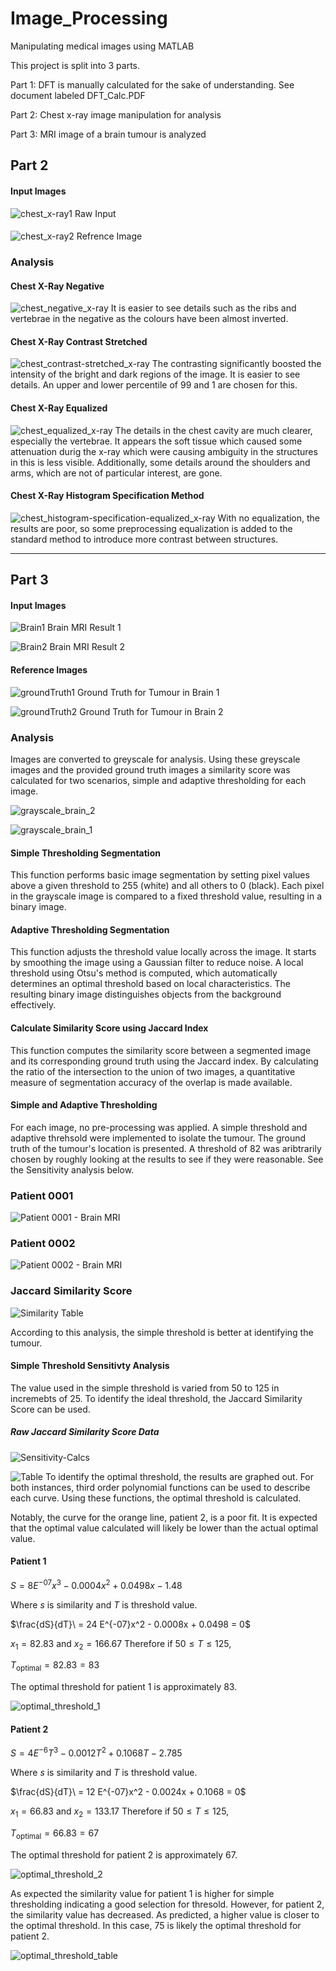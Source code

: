 # Image_Processing
Manipulating medical images using MATLAB

This project is split into 3 parts. 

Part 1: DFT is manually calculated for the sake of understanding. See document labeled DFT_Calc.PDF

Part 2: Chest x-ray image manipulation for analysis

Part 3: MRI image of a brain tumour is analyzed

## Part 2

#### Input Images
![chest_x-ray1](https://github.com/user-attachments/assets/aedda25c-49a9-48fe-b9f1-ba71ded6ef7e)
Raw Input

#### 
![chest_x-ray2](https://github.com/user-attachments/assets/04cd68d8-e2cf-45c2-87ac-1f9e079e5ac4)
Refrence Image

### Analysis

#### Chest X-Ray Negative
![chest_negative_x-ray](https://github.com/user-attachments/assets/3edebde2-546c-4bf4-81bb-71b5f143c2e4)
It is easier to see details such as the ribs and vertebrae in the negative as the colours have been almost inverted.

#### Chest X-Ray Contrast Stretched
![chest_contrast-stretched_x-ray](https://github.com/user-attachments/assets/d379a415-3c13-45bf-ad8c-61b227625832)
The contrasting significantly boosted the intensity of the bright and dark regions of the image. It is easier to see details. An upper and lower percentile of 99 and 1 are chosen for this.

#### Chest X-Ray Equalized
![chest_equalized_x-ray](https://github.com/user-attachments/assets/d0238aa3-ab20-4353-aeab-729126fbd087)
The details in the chest cavity are much clearer, especially the vertebrae. It appears the soft tissue which caused some attenuation durig the x-ray which were causing ambiguity in the structures in this is less visible. Additionally, some details around the shoulders and arms, which are not of particular interest, are gone.

#### Chest X-Ray Histogram Specification Method
![chest_histogram-specification-equalized_x-ray](https://github.com/user-attachments/assets/1921acc8-69c0-4e02-a31a-717895d1d7c2)
With no equalization, the results are poor, so some preprocessing equalization is added to the standard method to introduce more contrast between structures.

---

## Part 3

#### Input Images
![Brain1](https://github.com/user-attachments/assets/d81fc9c9-0a50-4f5e-aca0-c58bb0a14fa4)
Brain MRI Result 1

![Brain2](https://github.com/user-attachments/assets/02acfb47-1564-448e-8246-356c8473c117)
Brain MRI Result 2

#### Reference Images
![groundTruth1](https://github.com/user-attachments/assets/27658a60-460d-4c9c-a8d6-2fe5da468e94)
Ground Truth for Tumour in Brain 1

![groundTruth2](https://github.com/user-attachments/assets/bff373e0-8d3c-4661-b54c-2ff60a593571)
Ground Truth for Tumour in Brain 2

### Analysis

Images are converted to greyscale for analysis. Using these greyscale images and the provided ground truth images a similarity score was calculated for two scenarios, simple and adaptive thresholding for each image.

![grayscale_brain_2](https://github.com/user-attachments/assets/a3d4355f-6a5d-4765-929b-f9983c1e05ef)

![grayscale_brain_1](https://github.com/user-attachments/assets/b4fb6a2a-8e13-4063-be72-f7fb59853e31)

#### Simple Thresholding Segmentation
This function performs basic image segmentation by setting pixel values above a given threshold to 255 (white) and all others to 0 (black). Each pixel in the grayscale image is compared to a fixed threshold value, resulting in a binary image.

#### Adaptive Thresholding Segmentation
This function adjusts the threshold value locally across the image. It starts by smoothing the image using a Gaussian filter to reduce noise. A local threshold using Otsu's method is computed, which automatically determines an optimal threshold based on local characteristics. The resulting binary image distinguishes objects from the background effectively.

#### Calculate Similarity Score using Jaccard Index
This function computes the similarity score between a segmented image and its corresponding ground truth using the Jaccard index. By calculating the ratio of the intersection to the union of two images, a quantitative measure of segmentation accuracy of the overlap is made available.

#### Simple and Adaptive Thresholding

For each image, no pre-processing was applied. A simple threshold and adaptive threhsold were implemented to isolate the tumour. The ground truth of the tumour's location is presented. A threshold of 82 was aribtrarily chosen by roughly looking at the results to see if they were reasonable. See the Sensitivity analysis below.

### Patient 0001

![Patient 0001 - Brain MRI](https://github.com/user-attachments/assets/1ee09136-1075-473c-9ab9-ddcf09da07a9)


### Patient 0002

![Patient 0002 - Brain MRI](https://github.com/user-attachments/assets/e331f806-641a-4cb1-96ad-8e8fea1ca895)

### Jaccard Similarity Score
![Similarity Table](https://github.com/user-attachments/assets/355371bb-bc37-43d8-9a5a-535c9426b0f1)

According to this analysis, the simple threshold is better at identifying the tumour.


#### Simple Threshold Sensitivty Analysis

The value used in the simple threshold is varied from 50 to 125 in incremebts of 25. To identify the ideal threshold, the Jaccard Similarity Score can be used.

##### Raw Jaccard Similarity Score Data
![Sensitivity-Calcs](https://github.com/user-attachments/assets/f108e2c3-fb91-4094-8250-9a288ea8fd5b)

![Table](https://github.com/user-attachments/assets/9e60c65f-7d30-4ea2-ad5f-c72d87bf21d2)
To identify the optimal threshold, the results are graphed out. For both instances, third order polynomial functions can be used to describe each curve. Using these functions, the optimal threshold is calculated.

Notably, the curve for the orange line, patient 2, is a poor fit. It is expected that the optimal value calculated will likely be lower than the actual optimal value.

#### Patient 1
$S = 8 E^{-07}x^3 - 0.0004x^2 + 0.0498x - 1.48$

Where $s$ is similarity and $T$ is threshold value.

$\frac{dS}{dT}\ = 24 E^{-07}x^2 - 0.0008x + 0.0498 = 0$

$x_1 = 82.83$ and $x_2 = 166.67$ Therefore if $50 ≤ T ≤ 125$,

$T_{\text{optimal}} = 82.83 = 83$

The optimal threshold for patient 1 is approximately 83.

![optimal_threshold_1](https://github.com/user-attachments/assets/fc61c6a2-e1e4-4a89-86d6-0ae9e569b6fa)

#### Patient 2
$S = 4 E^{-6}T^3 - 0.0012T^2 + 0.1068T - 2.785$

Where $s$ is similarity and $T$ is threshold value.

$\frac{dS}{dT}\ = 12 E^{-07}x^2 - 0.0024x + 0.1068 = 0$

$x_1 = 66.83$ and $x_2 = 133.17$ Therefore if $50 ≤ T ≤ 125$,

$T_{\text{optimal}} = 66.83 = 67$

The optimal threshold for patient 2 is approximately 67.

![optimal_threshold_2](https://github.com/user-attachments/assets/3dfdb170-8f14-47fa-8312-5f9102307b3c)

As expected the similarity value for patient 1 is higher for simple thresholding indicating a good selection for thresold. However, for patient 2, the similarity value has decreased. As predicted, a higher value is closer to the optimal threshold. In this case, 75 is likely the optimal threshold for patient 2.

![optimal_threshold_table](https://github.com/user-attachments/assets/24821e9d-50ab-4e6b-a332-2299a6ebc6ce)
